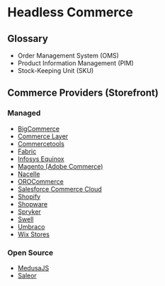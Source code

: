 # Headless Commerce

## Glossary

- Order Management System (OMS)
- Product Information Management (PIM)
- Stock-Keeping Unit (SKU)

## Commerce Providers (Storefront)

### Managed

- [BigCommerce](https://bigcommerce.com)
- [Commerce Layer](/commercelayer.md)
- [Commercetools](https://commercetools.com)
- [Fabric](/fabric.md)
- [Infosys Equinox](https://infosysequinox.com)
- [Magento (Adobe Commerce)](https://magento.com)
- [Nacelle](https://nacelle.com)
- [OROCommerce](https://oroinc.com/b2b-ecommerce)
- [Salesforce Commerce Cloud](https://salesforce.com/products/commerce/)
- [Shopify](https://shopify.com)
- [Shopware](https://shopware.com)
- [Spryker](https://spryker.com)
- [Swell](https://swell.is)
- [Umbraco](https://umbraco.com/products/add-ons/commerce)
- [Wix Stores](https://wix.com/app-market/wix-stores)

### Open Source

- [MedusaJS](/medusajs/README.md)
- [Saleor](/saleor/README.md)

<!--
https://github.com/spree/spree
https://vtex.com/br-pt/headless-commerce

https://github.com/search?q=Headless+Commerce&type=repositories&s=stars&o=desc
https://github.com/netlify/gocommerce
-->
